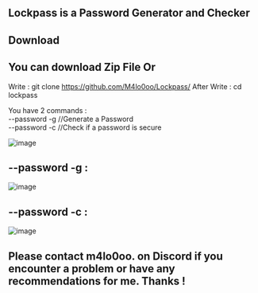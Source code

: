 Lockpass is a Password Generator and Checker
-

Download
-
You can download Zip File 
Or
-
Write : git clone https://github.com/M4lo0oo/Lockpass/
After Write : cd lockpass

You have 2 commands : \
--password -g //Generate a Password \
--password -c //Check if a password is secure


![image](https://github.com/user-attachments/assets/85c6c0e5-b4b3-429b-b103-8e82d36515de)

--password -g : 
-
![image](https://github.com/user-attachments/assets/4546574d-f763-4fb5-a5da-f3f955dd675f)

--password -c : 
-
![image](https://github.com/user-attachments/assets/3d957794-f4a6-494f-b134-93dba4debb93)



Please contact m4lo0oo. on Discord
if you encounter a problem or have any recommendations for me.
Thanks !
-


